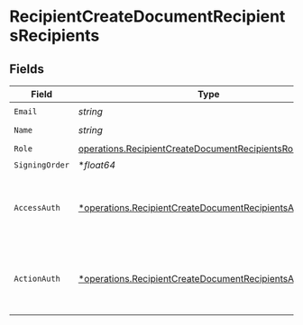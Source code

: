# RecipientCreateDocumentRecipientsRecipients


## Fields

| Field                                                                                                                             | Type                                                                                                                              | Required                                                                                                                          | Description                                                                                                                       |
| --------------------------------------------------------------------------------------------------------------------------------- | --------------------------------------------------------------------------------------------------------------------------------- | --------------------------------------------------------------------------------------------------------------------------------- | --------------------------------------------------------------------------------------------------------------------------------- |
| `Email`                                                                                                                           | *string*                                                                                                                          | :heavy_check_mark:                                                                                                                | N/A                                                                                                                               |
| `Name`                                                                                                                            | *string*                                                                                                                          | :heavy_check_mark:                                                                                                                | N/A                                                                                                                               |
| `Role`                                                                                                                            | [operations.RecipientCreateDocumentRecipientsRole](../../models/operations/recipientcreatedocumentrecipientsrole.md)              | :heavy_check_mark:                                                                                                                | N/A                                                                                                                               |
| `SigningOrder`                                                                                                                    | **float64*                                                                                                                        | :heavy_minus_sign:                                                                                                                | N/A                                                                                                                               |
| `AccessAuth`                                                                                                                      | [*operations.RecipientCreateDocumentRecipientsAccessAuth](../../models/operations/recipientcreatedocumentrecipientsaccessauth.md) | :heavy_minus_sign:                                                                                                                | The type of authentication required for the recipient to access the document.                                                     |
| `ActionAuth`                                                                                                                      | [*operations.RecipientCreateDocumentRecipientsActionAuth](../../models/operations/recipientcreatedocumentrecipientsactionauth.md) | :heavy_minus_sign:                                                                                                                | The type of authentication required for the recipient to sign the document.                                                       |